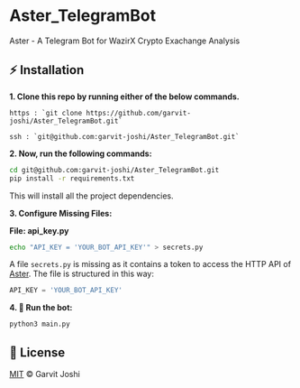# Aster_TelegramBot
Aster - A Telegram Bot for WazirX Crypto Exachange Analysis

## :zap: Installation
**1. Clone this repo by running either of the below commands.**

    https : `git clone https://github.com/garvit-joshi/Aster_TelegramBot.git`
  
    ssh : `git@github.com:garvit-joshi/Aster_TelegramBot.git`

**2. Now, run the following commands:**

```bash
cd git@github.com:garvit-joshi/Aster_TelegramBot.git
pip install -r requirements.txt
```
This will install all the project dependencies.

**3. Configure Missing Files:**

**File: api_key.py**
```bash
echo "API_KEY = 'YOUR_BOT_API_KEY'" > secrets.py
```
A file ```secrets.py``` is missing as it contains a token to access the HTTP API of [Aster](t.me/Aster_Robot). The file is structured in this way: 
```python
API_KEY = 'YOUR_BOT_API_KEY'
```

**4. :tada: Run the bot:**
```bash
python3 main.py
```

## :page_facing_up: License
[MIT](./LICENSE) © Garvit Joshi